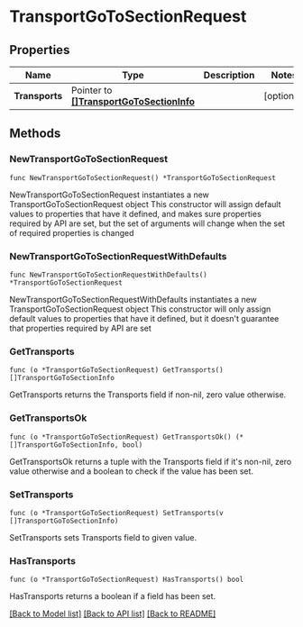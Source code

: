 # TransportGoToSectionRequest

## Properties

Name | Type | Description | Notes
------------ | ------------- | ------------- | -------------
**Transports** | Pointer to [**[]TransportGoToSectionInfo**](TransportGoToSectionInfo.md) |  | [optional] 

## Methods

### NewTransportGoToSectionRequest

`func NewTransportGoToSectionRequest() *TransportGoToSectionRequest`

NewTransportGoToSectionRequest instantiates a new TransportGoToSectionRequest object
This constructor will assign default values to properties that have it defined,
and makes sure properties required by API are set, but the set of arguments
will change when the set of required properties is changed

### NewTransportGoToSectionRequestWithDefaults

`func NewTransportGoToSectionRequestWithDefaults() *TransportGoToSectionRequest`

NewTransportGoToSectionRequestWithDefaults instantiates a new TransportGoToSectionRequest object
This constructor will only assign default values to properties that have it defined,
but it doesn't guarantee that properties required by API are set

### GetTransports

`func (o *TransportGoToSectionRequest) GetTransports() []TransportGoToSectionInfo`

GetTransports returns the Transports field if non-nil, zero value otherwise.

### GetTransportsOk

`func (o *TransportGoToSectionRequest) GetTransportsOk() (*[]TransportGoToSectionInfo, bool)`

GetTransportsOk returns a tuple with the Transports field if it's non-nil, zero value otherwise
and a boolean to check if the value has been set.

### SetTransports

`func (o *TransportGoToSectionRequest) SetTransports(v []TransportGoToSectionInfo)`

SetTransports sets Transports field to given value.

### HasTransports

`func (o *TransportGoToSectionRequest) HasTransports() bool`

HasTransports returns a boolean if a field has been set.


[[Back to Model list]](../README.md#documentation-for-models) [[Back to API list]](../README.md#documentation-for-api-endpoints) [[Back to README]](../README.md)


